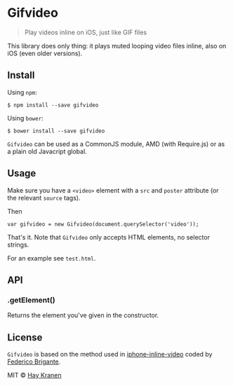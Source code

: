 # Gifvideo
> Play videos inline on iOS, just like GIF files

This library does only thing: it plays muted looping video files inline, also on iOS (even older versions).

## Install
Using `npm`:
```
$ npm install --save gifvideo
```

Using `bower`:
```
$ bower install --save gifvideo
```

`Gifvideo` can be used as a CommonJS module, AMD (with Require.js) or as a plain old Javacript global.

## Usage
Make sure you have a `<video>` element with a `src` and `poster` attribute (or the relevant `source` tags).

Then
```
var gifvideo = new Gifvideo(document.querySelector('video'));
```

That's it. Note that `Gifvideo` only accepts HTML elements, no selector strings.

For an example see `test.html`.

## API

### .getElement()
Returns the element you've given in the constructor.

## License
`Gifvideo` is based on the method used in [iphone-inline-video](https://github.com/bfred-it/iphone-inline-video) coded by [Federico Brigante](https://github.com/bfred-it).

MIT © [Hay Kranen](http://www.haykranen.nl)